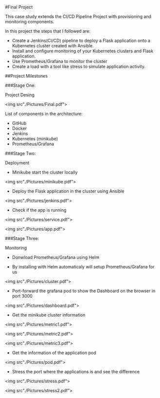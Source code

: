 #Final Project

This case study extends the CI/CD Pipeline Project with provisioning and monitoring components. 

In this project the steps that I followed are:
 
* Create a Jenkins(CI/CD) pipeline to deploy a Flask application onto a Kubernetes cluster created with Ansible.
* Install and configure monitoring of your Kubernetes clusters and Flask application.
* Use Prometheus/Grafana to monitor the cluster  
* Create a load with a tool like stress to simulate application activity. 

##Project Milestones

###Stage One: 

Project Desing

<img src"./Pictures/Final.pdf">

List of components in the architecture:

* GitHub
* Docker
* Jenkins
* Kubernetes (minikube)
* Prometheus/Grafana

###Stage Two:

Deployment

* Minikube start the cluster locally

<img src"./Pictures/minikube.pdf">

* Deploy the Flask application in the cluster using Ansible

<img src"./Pictures/jenkins.pdf">

* Check if the app is running

<img src"./Pictures/service.pdf">

<img src"./Pictures/app.pdf">

###Stage Three:

Monitoring

* Donwload Prometheus/Grafana using Helm

* By installing with Helm automaticaly will setup Prometheus/Grafana for us

<img src"./Pictures/cluster.pdf">

* Port-forward the grafana pod to show the Dashboard on the browser in port 3000

<img src"./Pictures/dashboard.pdf">

* Get the minikube cluster information

<img src"./Pictures/metric1.pdf">

<img src"./Pictures/metric2.pdf">

<img src"./Pictures/metric3.pdf">

* Get the information of the application pod

<img src"./Pictures/pod.pdf">

* Stress the port where the applications is and see the difference

<img src"./Pictures/stress.pdf">

<img src"./Pictures/stress2.pdf">